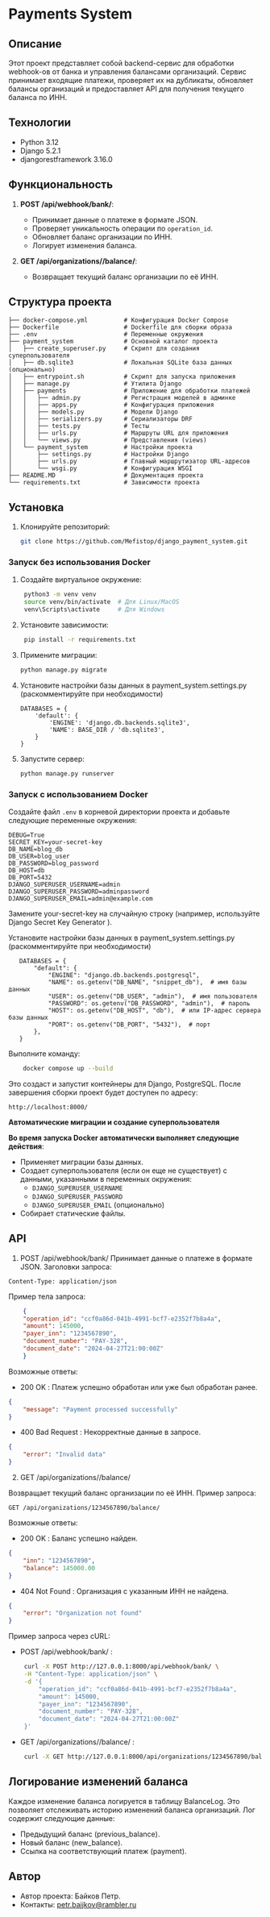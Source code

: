 # Payments System 

## Описание

Этот проект представляет собой backend-сервис для обработки webhook-ов от банка и 
управления балансами организаций. Сервис принимает входящие платежи, проверяет их на дубликаты, 
обновляет балансы организаций и предоставляет API для получения текущего баланса по ИНН.

## Технологии

- Python 3.12
- Django 5.2.1
- djangorestframework 3.16.0

## Функциональность 

1. **POST /api/webhook/bank/**:
   - Принимает данные о платеже в формате JSON.
   - Проверяет уникальность операции по `operation_id`.
   - Обновляет баланс организации по ИНН.
   - Логирует изменения баланса.

2. **GET /api/organizations/<inn>/balance/**:
   - Возвращает текущий баланс организации по её ИНН.
         
## Структура проекта 
```text
├── docker-compose.yml          # Конфигурация Docker Compose
├── Dockerfile                  # Dockerfile для сборки образа
├── .env                        # Переменные окружения
├── payment_system              # Основной каталог проекта
│   ├── create_superuser.py     # Скрипт для создания суперпользователя
│   ├── db.sqlite3              # Локальная SQLite база данных (опционально)
│   ├── entrypoint.sh           # Скрипт для запуска приложения
│   ├── manage.py               # Утилита Django
│   ├── payments                # Приложение для обработки платежей
│   │   ├── admin.py            # Регистрация моделей в админке
│   │   ├── apps.py             # Конфигурация приложения
│   │   ├── models.py           # Модели Django
│   │   ├── serializers.py      # Сериализаторы DRF
│   │   ├── tests.py            # Тесты
│   │   ├── urls.py             # Маршруты URL для приложения
│   │   └── views.py            # Представления (views)
│   └── payment_system          # Настройки проекта
│       ├── settings.py         # Настройки Django
│       ├── urls.py             # Главный маршрутизатор URL-адресов
│       └── wsgi.py             # Конфигурация WSGI
├── README.MD                   # Документация проекта
└── requirements.txt            # Зависимости проекта
```

## Установка

1. Клонируйте репозиторий:
   ```bash
   git clone https://github.com/Mefistop/django_payment_system.git 
   ```
### Запуск без использования Docker
1. Создайте виртуальное окружение:
   ```bash
    python3 -m venv venv
    source venv/bin/activate  # Для Linux/MacOS
    venv\Scripts\activate     # Для Windows
   ```
2. Установите зависимости:
   ```bash
    pip install -r requirements.txt 
   ```
3. Примените миграции:
    ```bash
   python manage.py migrate
   ```
4. Установите настройки базы данных в payment_system.settings.py (раскомментируйте при необходимости)
   ```text
   DATABASES = {
       'default': {
           'ENGINE': 'django.db.backends.sqlite3',
           'NAME': BASE_DIR / 'db.sqlite3',
       }
   }
   ```
4. Запустите сервер:
    ```bash
    python manage.py runserver
    ```
### Запуск c использованием Docker

Создайте файл `.env` в корневой директории проекта и добавьте следующие переменные окружения:

```env
DEBUG=True
SECRET_KEY=your-secret-key
DB_NAME=blog_db
DB_USER=blog_user
DB_PASSWORD=blog_password
DB_HOST=db
DB_PORT=5432
DJANGO_SUPERUSER_USERNAME=admin
DJANGO_SUPERUSER_PASSWORD=adminpassword
DJANGO_SUPERUSER_EMAIL=admin@example.com
```
Замените your-secret-key на случайную строку (например, используйте Django Secret Key Generator ).

Установите настройки базы данных в payment_system.settings.py (раскомментируйте при необходимости)
   ```text
      DATABASES = {
          "default": {
              "ENGINE": "django.db.backends.postgresql",
              "NAME": os.getenv("DB_NAME", "snippet_db"),  # имя базы данных
              "USER": os.getenv("DB_USER", "admin"),  # имя пользователя
              "PASSWORD": os.getenv("DB_PASSWORD", "admin"),  # пароль
              "HOST": os.getenv("DB_HOST", "db"),  # или IP-адрес сервера базы данных
              "PORT": os.getenv("DB_PORT", "5432"),  # порт
          },
      }
   ```

Выполните командy:
```bash
    docker compose up --build
```

Это создаст и запустит контейнеры для Django, PostgreSQL. После завершения сборки проект будет доступен по адресу:
```http
http://localhost:8000/
```

**Автоматические миграции и создание суперпользователя**

**Во время запуска Docker автоматически выполняет следующие действия**:

- Применяет миграции базы данных.
- Создает суперпользователя (если он еще не существует) с данными, указанными в переменных окружения:
  - `DJANGO_SUPERUSER_USERNAME`
  - `DJANGO_SUPERUSER_PASSWORD`
  - `DJANGO_SUPERUSER_EMAIL` (опционально)
- Собирает статические файлы.
   
## API
1. POST /api/webhook/bank/ 
Принимает данные о платеже в формате JSON. 
Заголовки запроса: 
```http
Content-Type: application/json
```
Пример тела запроса:
```json
    {
    "operation_id": "ccf0a86d-041b-4991-bcf7-e2352f7b8a4a",
    "amount": 145000,
    "payer_inn": "1234567890",
    "document_number": "PAY-328",
    "document_date": "2024-04-27T21:00:00Z"
    }
```
Возможные ответы:
 - 200 OK : Платеж успешно обработан или уже был обработан ранее.
```json
{
    "message": "Payment processed successfully"
}
```
 - 400 Bad Request : Некорректные данные в запросе.
```json
{
    "error": "Invalid data"
}
```
2. GET /api/organizations/<inn>/balance/ 

Возвращает текущий баланс организации по её ИНН. 
Пример запроса: 
```http
GET /api/organizations/1234567890/balance/
```
Возможные ответы: 

 - 200 OK : Баланс успешно найден.
```json
{
    "inn": "1234567890",
    "balance": 145000.00
}
```
 - 404 Not Found : Организация с указанным ИНН не найдена.
```json
{
    "error": "Organization not found"
}
```
Пример запроса через cURL: 

 - POST /api/webhook/bank/ : 
   ```bash
    curl -X POST http://127.0.0.1:8000/api/webhook/bank/ \
    -H "Content-Type: application/json" \
    -d '{
        "operation_id": "ccf0a86d-041b-4991-bcf7-e2352f7b8a4a",
        "amount": 145000,
        "payer_inn": "1234567890",
        "document_number": "PAY-328",
        "document_date": "2024-04-27T21:00:00Z"
    }'
   ```
 - GET /api/organizations/<inn>/balance/ :
   ```bash
    curl -X GET http://127.0.0.1:8000/api/organizations/1234567890/balance/
   ```
## Логирование изменений баланса 

Каждое изменение баланса логируется в таблицу BalanceLog. Это позволяет отслеживать историю изменений баланса организаций. Лог содержит следующие данные:
 - Предыдущий баланс (previous_balance).
 - Новый баланс (new_balance).
 - Ссылка на соответствующий платеж (payment).

##  Автор 

- Автор проекта: Байков Петр.
- Контакты: petr.bajjkov@rambler.ru 